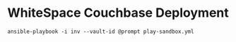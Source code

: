 # WhiteSpace Couchbase Deployment

```
ansible-playbook -i inv --vault-id @prompt play-sandbox.yml
```
